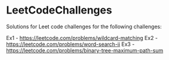 # LeetCodeChallenges
Solutions for Leet code challenges for the following challenges:

Ex1 - https://leetcode.com/problems/wildcard-matching
Ex2 - https://leetcode.com/problems/word-search-ii 
Ex3 - https://leetcode.com/problems/binary-tree-maximum-path-sum 

